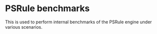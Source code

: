 # PSRule benchmarks

This is used to perform internal benchmarks of the PSRule engine under various scenarios.
